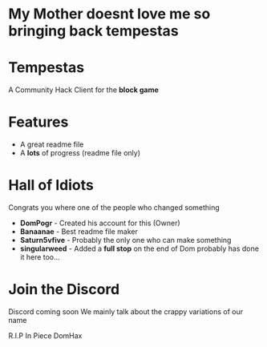 # My Mother doesnt love me so bringing back tempestas

# Tempestas

A Community Hack Client for the **block game**

# Features
- A great readme file
- A **lots** of progress (readme file only)

# Hall of Idiots
Congrats you where one of the people who changed something

- **DomPogr** - Created his account for this (Owner)
- **Banaanae** - Best readme file maker
- **Saturn5vfive** - Probably the only one who can make something
- **singularweed** - Added a **full stop** on the end of Dom probably has done it here too...

# Join the Discord
Discord coming soon
We mainly talk about the crappy variations of our name

R.I.P In Piece DomHax
